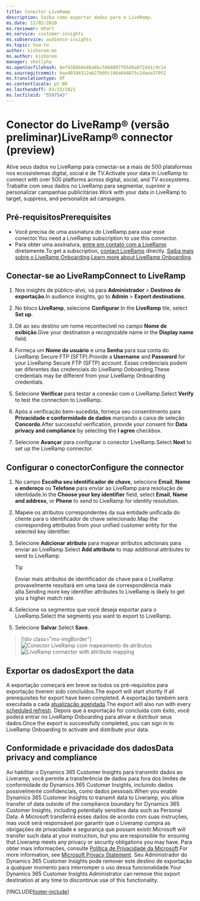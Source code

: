 ```yaml
---
title: Conector LiveRamp
description: Saiba como exportar dados para o LiveRamp.
ms.date: 12/02/2020
ms.reviewer: mhart
ms.service: customer-insights
ms.subservice: audience-insights
ms.topic: how-to
author: kishorem-ms
ms.author: kishorem
manager: shellyha
ms.openlocfilehash: 6ef4388b0e8ba8bc5866807765d8a872d41c9c14
ms.sourcegitcommit: bae40184312ab27b95c140a044875c2daea37951
ms.translationtype: HT
ms.contentlocale: pt-BR
ms.lasthandoff: 03/15/2021
ms.locfileid: "5597543"
---
```

# <a name="liverampreg-connector-preview"></a><span data-ttu-id="a471f-103">Conector do LiveRamp&reg; (versão preliminar)</span><span class="sxs-lookup"><span data-stu-id="a471f-103">LiveRamp&reg; connector (preview)</span></span>

<span data-ttu-id="a471f-104">Ative seus dados no LiveRamp para conectar-se a mais de 500 plataformas nos ecossistemas digital, social e de TV.</span><span class="sxs-lookup"><span data-stu-id="a471f-104">Activate your data in LiveRamp to connect with over 500 platforms across digital, social, and TV ecosystems.</span></span> <span data-ttu-id="a471f-105">Trabalhe com seus dados no LiveRamp para segmentar, suprimir e personalizar campanhas publicitárias.</span><span class="sxs-lookup"><span data-stu-id="a471f-105">Work with your data in LiveRamp to target, suppress, and personalize ad campaigns.</span></span>

## <a name="prerequisites"></a><span data-ttu-id="a471f-106">Pré-requisitos</span><span class="sxs-lookup"><span data-stu-id="a471f-106">Prerequisites</span></span>

- <span data-ttu-id="a471f-107">Você precisa de uma assinatura do LiveRamp para usar esse conector.</span><span class="sxs-lookup"><span data-stu-id="a471f-107">You need a LiveRamp subscription to use this connector.</span></span>
- <span data-ttu-id="a471f-108">Para obter uma assinatura, [entre em contato com a LiveRamp](https://liveramp.com/contact/) diretamente.</span><span class="sxs-lookup"><span data-stu-id="a471f-108">To get a subscription, [contact LiveRamp](https://liveramp.com/contact/) directly.</span></span> <span data-ttu-id="a471f-109">[Saiba mais sobre o LiveRamp Onboarding](https://liveramp.com/our-platform/data-onboarding/).</span><span class="sxs-lookup"><span data-stu-id="a471f-109">[Learn more about LiveRamp Onboarding](https://liveramp.com/our-platform/data-onboarding/).</span></span>

## <a name="connect-to-liveramp"></a><span data-ttu-id="a471f-110">Conectar-se ao LiveRamp</span><span class="sxs-lookup"><span data-stu-id="a471f-110">Connect to LiveRamp</span></span>

1. <span data-ttu-id="a471f-111">Nos insights de público-alvo, vá para **Administrador** > **Destinos de exportação**.</span><span class="sxs-lookup"><span data-stu-id="a471f-111">In audience insights, go to **Admin** > **Export destinations**.</span></span>

1. <span data-ttu-id="a471f-112">No bloco **LiveRamp**, selecione **Configurar**.</span><span class="sxs-lookup"><span data-stu-id="a471f-112">In the **LiveRamp** tile, select **Set up**.</span></span>

1. <span data-ttu-id="a471f-113">Dê ao seu destino um nome reconhecível no campo **Nome de exibição**.</span><span class="sxs-lookup"><span data-stu-id="a471f-113">Give your destination a recognizable name in the **Display name** field.</span></span>

1. <span data-ttu-id="a471f-114">Forneça um **Nome do usuário** e uma **Senha** para sua conta do LiveRamp Secure FTP (SFTP).</span><span class="sxs-lookup"><span data-stu-id="a471f-114">Provide a **Username** and **Password** for your LiveRamp Secure FTP (SFTP) account.</span></span>
<span data-ttu-id="a471f-115">Essas credenciais podem ser diferentes das credenciais do LiveRamp Onboarding.</span><span class="sxs-lookup"><span data-stu-id="a471f-115">These credentials may be different from your LiveRamp Onboarding credentials.</span></span>

1. <span data-ttu-id="a471f-116">Selecione **Verificar** para testar a conexão com o LiveRamp.</span><span class="sxs-lookup"><span data-stu-id="a471f-116">Select **Verify** to test the connection to LiveRamp.</span></span>

1. <span data-ttu-id="a471f-117">Após a verificação bem-sucedida, forneça seu consentimento para **Privacidade e conformidade de dados** marcando a caixa de seleção **Concordo**.</span><span class="sxs-lookup"><span data-stu-id="a471f-117">After successful verification, provide your consent for **Data privacy and compliance** by selecting the **I agree** checkbox.</span></span>

1. <span data-ttu-id="a471f-118">Selecione **Avançar** para configurar o conector LiveRamp.</span><span class="sxs-lookup"><span data-stu-id="a471f-118">Select **Next** to set up the LiveRamp connector.</span></span>

## <a name="configure-the-connector"></a><span data-ttu-id="a471f-119">Configurar o conector</span><span class="sxs-lookup"><span data-stu-id="a471f-119">Configure the connector</span></span>

1. <span data-ttu-id="a471f-120">No campo **Escolha seu identificador de chave**, selecione **Email**, **Nome e endereço** ou **Telefone** para enviar ao LiveRamp para resolução de identidade.</span><span class="sxs-lookup"><span data-stu-id="a471f-120">In the **Choose your key identifier** field, select **Email**,  **Name and address**, or **Phone** to send to LiveRamp for identity resolution.</span></span>

1. <span data-ttu-id="a471f-121">Mapeie os atributos correspondentes da sua entidade unificada do cliente para o identificador de chave selecionado.</span><span class="sxs-lookup"><span data-stu-id="a471f-121">Map the corresponding attributes from your unified customer entity for the selected key identifier.</span></span>

1. <span data-ttu-id="a471f-122">Selecione **Adicionar atributo** para mapear atributos adicionais para enviar ao LiveRamp.</span><span class="sxs-lookup"><span data-stu-id="a471f-122">Select **Add attribute** to map additional attributes to send to LiveRamp.</span></span>

   > [!TIP]
   > <span data-ttu-id="a471f-123">Enviar mais atributos de identificador de chave para o LiveRamp provavelmente resultará em uma taxa de correspondência mais alta.</span><span class="sxs-lookup"><span data-stu-id="a471f-123">Sending more key identifier attributes to LiveRamp is likely to get you a higher match rate.</span></span>

1. <span data-ttu-id="a471f-124">Selecione os segmentos que você deseja exportar para o LiveRamp.</span><span class="sxs-lookup"><span data-stu-id="a471f-124">Select the segments you want to export to LiveRamp.</span></span>

1. <span data-ttu-id="a471f-125">Selecione **Salvar**.</span><span class="sxs-lookup"><span data-stu-id="a471f-125">Select **Save**.</span></span>

> [!div class="mx-imgBorder"]
> <span data-ttu-id="a471f-126">![Conector LiveRamp com mapeamento de atributos](media/export-liveramp-segments.png "Conector LiveRamp com mapeamento de atributos")</span><span class="sxs-lookup"><span data-stu-id="a471f-126">![LiveRamp connector with attribute mapping](media/export-liveramp-segments.png "LiveRamp connector with attribute mapping")</span></span>

## <a name="export-the-data"></a><span data-ttu-id="a471f-127">Exportar os dados</span><span class="sxs-lookup"><span data-stu-id="a471f-127">Export the data</span></span>

<span data-ttu-id="a471f-128">A exportação começará em breve se todos os pré-requisitos para exportação tiverem sido concluídos.</span><span class="sxs-lookup"><span data-stu-id="a471f-128">The export will start shortly if all prerequisites for export have been completed.</span></span> <span data-ttu-id="a471f-129">A exportação também será executada a cada [atualização agendada](system.md#schedule-tab).</span><span class="sxs-lookup"><span data-stu-id="a471f-129">The export will also run with every [scheduled refresh](system.md#schedule-tab).</span></span>
<span data-ttu-id="a471f-130">Depois que a exportação for concluída com êxito, você poderá entrar no LiveRamp Onboarding para ativar e distribuir seus dados.</span><span class="sxs-lookup"><span data-stu-id="a471f-130">Once the export is successfully completed, you can sign in to LiveRamp Onboarding to activate and distribute your data.</span></span>

## <a name="data-privacy-and-compliance"></a><span data-ttu-id="a471f-131">Conformidade e privacidade dos dados</span><span class="sxs-lookup"><span data-stu-id="a471f-131">Data privacy and compliance</span></span>

<span data-ttu-id="a471f-132">Ao habilitar o Dynamics 365 Customer Insights para transmitir dados ao Liveramp, você permite a transferência de dados para fora dos limites de conformidade do Dynamics 365 Customer Insights, incluindo dados possivelmente confidenciais, como dados pessoais.</span><span class="sxs-lookup"><span data-stu-id="a471f-132">When you enable Dynamics 365 Customer Insights to transmit data to Liveramp, you allow transfer of data outside of the compliance boundary for Dynamics 365 Customer Insights, including potentially sensitive data such as Personal Data.</span></span> <span data-ttu-id="a471f-133">A Microsoft transferirá esses dados de acordo com suas instruções, mas você será responsável por garantir que o Liveramp cumpra as obrigações de privacidade e segurança que possam existir.</span><span class="sxs-lookup"><span data-stu-id="a471f-133">Microsoft will transfer such data at your instruction, but you are responsible for ensuring that Liveramp meets any privacy or security obligations you may have.</span></span> <span data-ttu-id="a471f-134">Para obter mais informações, consulte [Política de Privacidade da Microsoft](https://go.microsoft.com/fwlink/?linkid=396732).</span><span class="sxs-lookup"><span data-stu-id="a471f-134">For more information, see [Microsoft Privacy Statement](https://go.microsoft.com/fwlink/?linkid=396732).</span></span>
<span data-ttu-id="a471f-135">Seu Administrador do Dynamics 365 Customer Insights pode remover este destino de exportação a qualquer momento para interromper o uso dessa funcionalidade.</span><span class="sxs-lookup"><span data-stu-id="a471f-135">Your Dynamics 365 Customer Insights Administrator can remove this export destination at any time to discontinue use of this functionality.</span></span>

[!INCLUDE[footer-include](../includes/footer-banner.md)]